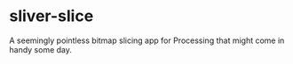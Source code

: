sliver-slice
============

A seemingly pointless bitmap slicing app for Processing that might come in handy some day.
